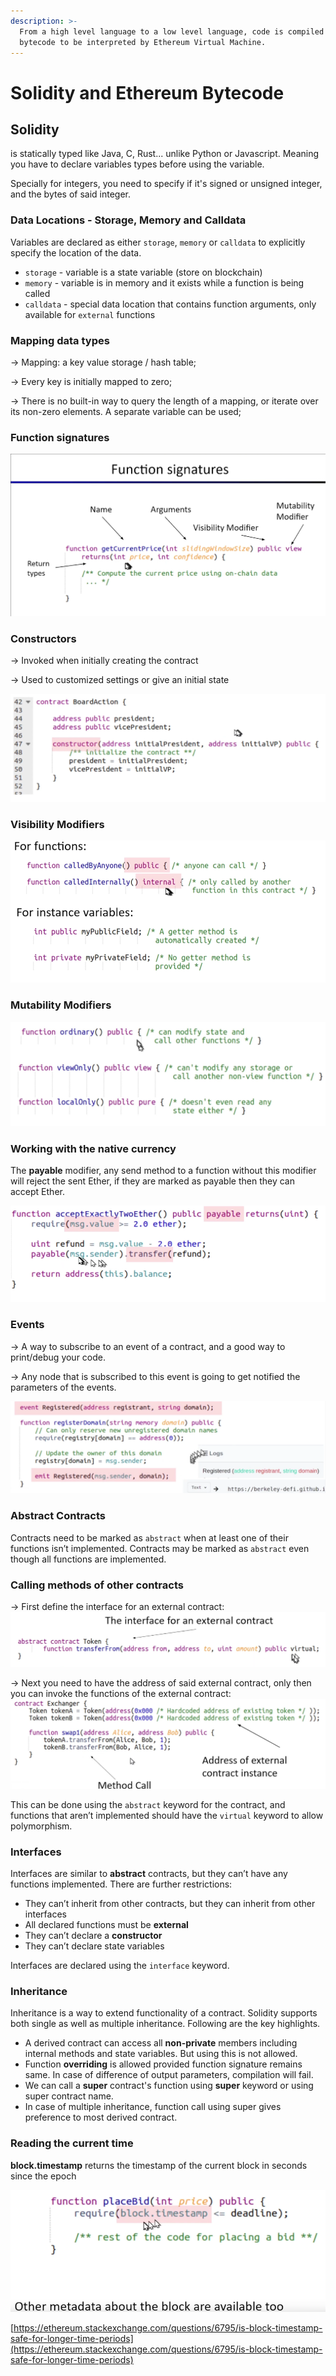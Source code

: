 ```yaml
---
description: >-
  From a high level language to a low level language, code is compiled to
  bytecode to be interpreted by Ethereum Virtual Machine.
---
```


# Solidity and Ethereum Bytecode

## Solidity

is statically typed like Java, C, Rust... unlike Python or Javascript. Meaning you have to declare variables types before using the variable.

Specially for integers, you need to specify if it's signed or unsigned integer, and the bytes of said integer.



### Data Locations - Storage, Memory and Calldata

Variables are declared as either `storage`, `memory` or `calldata` to explicitly specify the location of the data.

* `storage` - variable is a state variable (store on blockchain)
* `memory` - variable is in memory and it exists while a function is being called
* `calldata` - special data location that contains function arguments, only available for `external` functions

### Mapping data types

\-> Mapping: a key value storage / hash table;

\-> Every key is initially mapped to zero;

\-> There is no built-in way to query the length of a mapping, or iterate over its non-zero elements. A separate variable can be used;

### Function signatures

![](<../../.gitbook/assets/imagem (6) (1) (1) (1).png>)

### Constructors

\-> Invoked when initially creating the contract

\-> Used to customized settings or give an initial state

![](<../../.gitbook/assets/imagem (2) (1) (1) (1).png>)

### Visibility Modifiers

![](<../../.gitbook/assets/imagem (5) (1) (1).png>)

### Mutability Modifiers

![](<../../.gitbook/assets/imagem (8) (1).png>)

### Working with the native currency

The **payable** modifier, any send method to a function without this modifier will reject the sent Ether, if they are marked as payable then they can accept Ether.

![](<../../.gitbook/assets/imagem (3) (1).png>)

### Events

\-> A way to subscribe to an event of a contract, and a good way to print/debug your code.

\-> Any node that is subscribed to this event is going to get notified the parameters of the events.

![](<../../.gitbook/assets/imagem (1).png>)

### Abstract Contracts <a href="#6c90" id="6c90"></a>

Contracts need to be marked as `abstract` when at least one of their functions isn’t implemented. Contracts may be marked as `abstract` even though all functions are implemented.

### Calling methods of other contracts

\-> First define the interface for an external contract: ![](<../../.gitbook/assets/imagem (7) (1) (1).png>)

\-> Next you need to have the address of said external contract, only then you can invoke the functions of the external contract: ![](<../../.gitbook/assets/imagem (3) (1) (1).png>)

This can be done using the `abstract` keyword for the contract, and functions that aren’t implemented should have the `virtual` keyword to allow polymorphism.

### Interfaces <a href="#8039" id="8039"></a>

Interfaces are similar to **abstract** contracts, but they can’t have any functions implemented. There are further restrictions:

* They can’t inherit from other contracts, but they can inherit from other interfaces
* All declared functions must be **external**
* They can’t declare a **constructor**
* They can’t declare state variables

Interfaces are declared using the `interface` keyword.

### Inheritance

Inheritance is a way to extend functionality of a contract. Solidity supports both single as well as multiple inheritance. Following are the key highlights.

* A derived contract can access all **non-private** members including internal methods and state variables. But using this is not allowed.
* Function **overriding** is allowed provided function signature remains same. In case of difference of output parameters, compilation will fail.
* We can call a **super** contract's function using **super** keyword or using super contract name.
* In case of multiple inheritance, function call using super gives preference to most derived contract.

### Reading the current time

**block.timestamp** returns the timestamp of the current block in seconds since the epoch

![](<../../.gitbook/assets/imagem (6) (1) (1).png>)

[https://ethereum.stackexchange.com/questions/6795/is-block-timestamp-safe-for-longer-time-periods](https://ethereum.stackexchange.com/questions/6795/is-block-timestamp-safe-for-longer-time-periods)

###

### &#x20;<a href="#8039" id="8039"></a>

